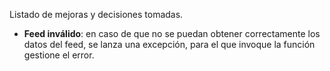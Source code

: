 Listado de mejoras y decisiones tomadas.

- **Feed inválido**: en caso de que no se puedan obtener correctamente los datos del feed, se lanza una excepción, para el que invoque la función gestione el error.